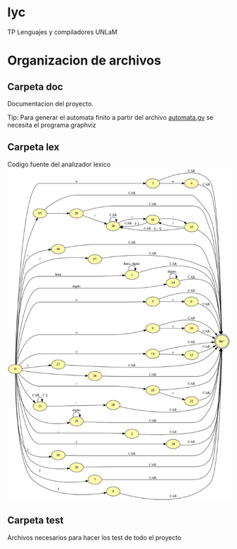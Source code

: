 # lyc
TP Lenguajes y compiladores UNLaM 

# Organizacion de archivos
## Carpeta doc
Documentacion del proyecto.

Tip: Para generar el automata finito a partir del archivo [automata.gv](doc/automata.gv) se necesita el programa graphviz
## Carpeta lex
Codigo fuente del analizador lexico
![Automata](doc/automata.png)
## Carpeta test
Archivos necesarios para hacer los test de todo el proyecto


